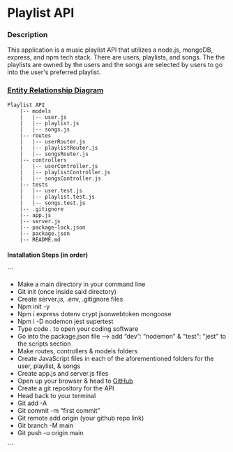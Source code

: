 <h1>Playlist API</h1>

<h3>Description</h3>
<p>This application is a music playlist API that utilizes a node.js, mongoDB, express, and npm tech stack. There are users, playlists, and songs. The the playlists are owned by the users and the songs are selected by users to go into the user's preferred playlist.
</p>

<h3><a href= "https://app.mural.co/t/tipsplitter4044/m/tipsplitter4044/1705449330418/184ff22033ee55a0b020ddac0c74291ce76b1495?sender=u9b5c6057df9541d75a930487">Entity Relationship Diagram</a></h3>

```
Playlist API
    |-- models
    |   |-- user.js
    |   |-- playlist.js
    |   |-- songs.js
    |-- routes
    |   |-- userRouter.js
    |   |-- playlistRouter.js
    |   |-- songsRouter.js
    |-- controllers
    |   |-- userController.js
    |   |-- playlistController.js
    |   |-- songsController.js
    |-- tests
    |   |-- user.test.js
    |   |-- playlist.test.js
    |   |-- songs.test.js
    |-- .gitignore
    |-- app.js
    |-- server.js
    |-- package-lock.json
    |-- package.json
    |-- README.md
```

<h4>Installation Steps (in order)</h4>
```
<ul>
  <li>Make a main directory in your command line</li>
  <li>Git init (once inside said directory)</li>
  <li>Create server.js, .env, .gitignore files</li>
  <li>Npm init -y</li>
  <li>Npm i express dotenv crypt jsonwebtoken mongoose</li>
  <li>Npm i -D nodemon jest supertest</li>
  <li>Type code . to open your coding software</li>
  <li>Go into the package.json file —> add “dev”: “nodemon” & "test": "jest" to the scripts section</li>
  <li>Make routes, controllers & models folders</li>
  <li>Create JavaScript files in each of the aforementioned folders for the user, playlist, & songs</li>
  <li>Create app.js and server.js files</li>
  <li>Open up your browser & head to <a href="www.github.com">GitHub</a></li>
  <li>Create a git repository for the API</li>
  <li>Head back to your terminal</li>
  <li>Git add -A</li>
  <li>Git commit -m “first commit”</li>
  <li>Git remote add origin (your github repo link)</li>
  <li>Git branch -M main </li>
  <li>Git push -u origin main</li>
</ul>
```



